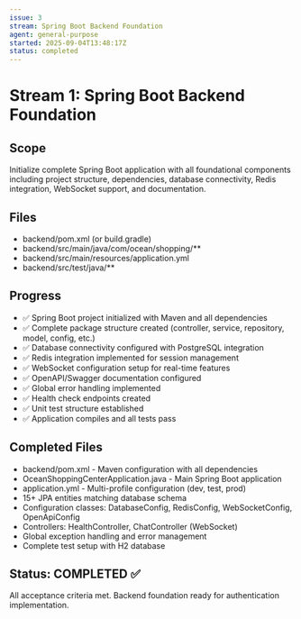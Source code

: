 ```yaml
---
issue: 3
stream: Spring Boot Backend Foundation
agent: general-purpose
started: 2025-09-04T13:48:17Z
status: completed
---
```


# Stream 1: Spring Boot Backend Foundation

## Scope
Initialize complete Spring Boot application with all foundational components including project structure, dependencies, database connectivity, Redis integration, WebSocket support, and documentation.

## Files
- backend/pom.xml (or build.gradle)
- backend/src/main/java/com/ocean/shopping/**
- backend/src/main/resources/application.yml
- backend/src/test/java/**

## Progress
- ✅ Spring Boot project initialized with Maven and all dependencies
- ✅ Complete package structure created (controller, service, repository, model, config, etc.)
- ✅ Database connectivity configured with PostgreSQL integration
- ✅ Redis integration implemented for session management
- ✅ WebSocket configuration setup for real-time features  
- ✅ OpenAPI/Swagger documentation configured
- ✅ Global error handling implemented
- ✅ Health check endpoints created
- ✅ Unit test structure established
- ✅ Application compiles and all tests pass

## Completed Files
- backend/pom.xml - Maven configuration with all dependencies
- OceanShoppingCenterApplication.java - Main Spring Boot application
- application.yml - Multi-profile configuration (dev, test, prod)
- 15+ JPA entities matching database schema
- Configuration classes: DatabaseConfig, RedisConfig, WebSocketConfig, OpenApiConfig
- Controllers: HealthController, ChatController (WebSocket)
- Global exception handling and error management
- Complete test setup with H2 database

## Status: COMPLETED ✅
All acceptance criteria met. Backend foundation ready for authentication implementation.